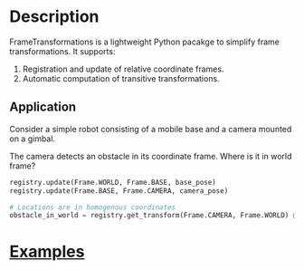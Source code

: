 # Description
FrameTransformations is a lightweight Python pacakge to simplify frame transformations. It supports:

1. Registration and update of relative coordinate frames.
2. Automatic computation of transitive transformations.

## Application
Consider a simple robot consisting of a mobile base and a camera mounted on a gimbal. 

The camera detects an obstacle in its coordinate frame. Where is it in world frame?

```python
registry.update(Frame.WORLD, Frame.BASE, base_pose)
registry.update(Frame.BASE, Frame.CAMERA, camera_pose)

# Locations are in homogenous coordinates
obstacle_in_world = registry.get_transform(Frame.CAMERA, Frame.WORLD) @ obstacle_in_camera
```

# [Examples](https://github.com/MinhxNguyen7/FrameTransforms/blob/main/example.py)